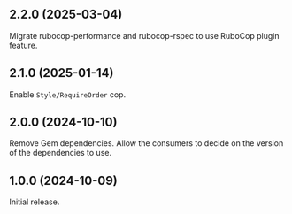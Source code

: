## 2.2.0 (2025-03-04)

Migrate rubocop-performance and rubocop-rspec to use RuboCop plugin feature.

## 2.1.0 (2025-01-14)

Enable `Style/RequireOrder` cop.

## 2.0.0 (2024-10-10)

Remove Gem dependencies. Allow the consumers to decide on the version of the
dependencies to use.

## 1.0.0 (2024-10-09)

Initial release.
